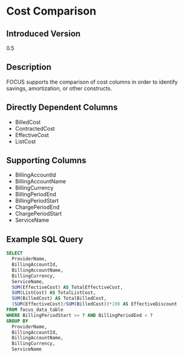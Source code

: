 # Cost Comparison

## Introduced Version

0.5

## Description

FOCUS supports the comparison of cost columns in order to identify savings, amortization, or other constructs.

## Directly Dependent Columns

* BilledCost
* ContractedCost
* EffectiveCost
* ListCost

## Supporting Columns

* BillingAccountId
* BillingAccountName
* BillingCurrency
* BillingPeriodEnd
* BillingPeriodStart
* ChargePeriodEnd
* ChargePeriodStart
* ServiceName

## Example SQL Query

```sql
SELECT
  ProviderName,
  BillingAccountId,
  BillingAccountName,
  BillingCurrency,
  ServiceName,
  SUM(EffectiveCost) AS TotalEffectiveCost,
  SUM(ListCost) AS TotalListCost,
  SUM(BilledCost) AS TotalBilledCost,
  (SUM(EffectiveCost)/SUM(BilledCost))*100 AS EffectiveDiscount
FROM focus_data_table
WHERE BillingPeriodStart >= ? AND BillingPeriodEnd < ?
GROUP BY
  ProviderName,
  BillingAccountId,
  BillingAccountName,
  BillingCurrency,
  ServiceName
```
